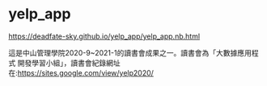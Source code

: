 # yelp_app  

<https://deadfate-sky.github.io/yelp_app/yelp_app.nb.html>  

這是中山管理學院2020-9~2021-1的讀書會成果之一。讀書會為「大數據應用程式
開發學習小組」，讀書會紀錄網址在:<https://sites.google.com/view/yelp2020/>